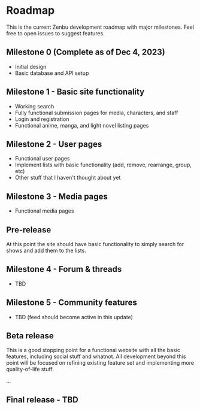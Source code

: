 # Roadmap

This is the current Zenbu development roadmap with major milestones.
Feel free to open issues to suggest features.

## Milestone 0 (Complete as of Dec 4, 2023)
- Initial design
- Basic database and API setup

## Milestone 1 - Basic site functionality
- Working search
- Fully functional submission pages for media, characters, and staff
- Login and registration
- Functional anime, manga, and light novel listing pages

## Milestone 2 - User pages
- Functional user pages
- Implement lists with basic functionality (add, remove, rearrange, group, etc)
- Other stuff that I haven't thought about yet

## Milestone 3 - Media pages
- Functional media pages

## Pre-release
At this point the site should have basic functionality to simply search for shows and add them to the lists.

## Milestone 4 - Forum & threads
- TBD

## Milestone 5 - Community features
- TBD (feed should become active in this update)

## Beta release
This is a good stopping point for a functional website with all the basic features, including social stuff and whatnot.
All development beyond this point will be focused on refining existing feature set and implementing more quality-of-life stuff.

...

## Final release - TBD
